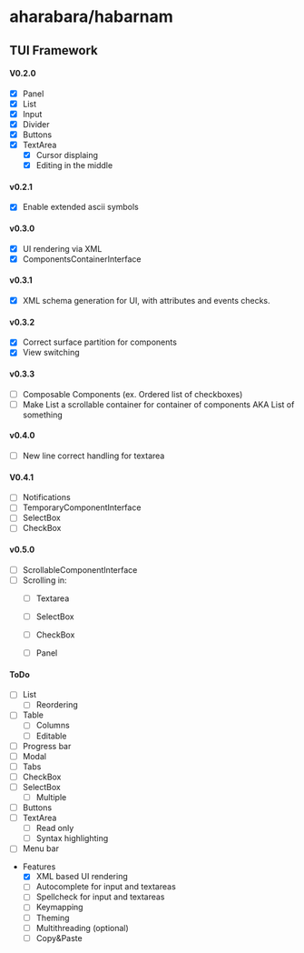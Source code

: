 # aharabara/habarnam
## TUI Framework
#### V0.2.0
   - [x] Panel
   - [x] List
   - [x] Input
   - [x] Divider
   - [x] Buttons
   - [x] TextArea
      - [x] Cursor displaing
      - [x] Editing in the middle

#### v0.2.1
   - [x] Enable extended ascii symbols

#### v0.3.0
   - [x] UI rendering via XML
   - [x] ComponentsContainerInterface
   
#### v0.3.1
   - [x] XML schema generation for UI, with attributes and events checks.

#### v0.3.2
   - [x] Correct surface partition for components      
   - [x] View switching
   
#### v0.3.3
   - [ ] Composable Components (ex. Ordered list of checkboxes)
   - [ ] Make List a scrollable container for container of components AKA List of something

#### v0.4.0
   - [ ] New line correct handling for textarea

#### V0.4.1
   - [ ] Notifications
   - [ ] TemporaryComponentInterface
   - [ ] SelectBox
   - [ ] CheckBox
   
#### v0.5.0
   - [ ] ScrollableComponentInterface
   - [ ] Scrolling in:
       - [ ] Textarea
       - [ ] SelectBox
       - [ ] CheckBox
       - [ ] Panel


#### ToDo
   - [ ] List
     - [ ] Reordering
   - [ ] Table
     - [ ] Columns
     - [ ] Editable
   - [ ] Progress bar
   - [ ] Modal
   - [ ] Tabs
   - [ ] CheckBox
   - [ ] SelectBox
      - [ ] Multiple
   - [ ] Buttons
   - [ ] TextArea
      - [ ] Read only
      - [ ] Syntax highlighting
   - [ ] Menu bar
 - Features
   - [x] XML based UI rendering
   - [ ] Autocomplete for input and textareas
   - [ ] Spellcheck for input and textareas
   - [ ] Keymapping
   - [ ] Theming
   - [ ] Multithreading (optional)
   - [ ] Copy&Paste
